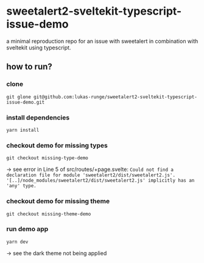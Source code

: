 # sweetalert2-sveltekit-typescript-issue-demo
a minimal reproduction repo for an issue with sweetalert in combination with sveltekit using typescript.

## how to run?

### clone
```
git glone git@github.com:lukas-runge/sweetalert2-sveltekit-typescript-issue-demo.git
```

### install dependencies
```
yarn install
```

### checkout demo for missing types
```
git checkout missing-type-demo
```

&rarr; see error in Line 5 of src/routes/+page.svelte: `Could not find a declaration file for module 'sweetalert2/dist/sweetalert2.js'. '[..]/node_modules/sweetalert2/dist/sweetalert2.js' implicitly has an 'any' type.`

### checkout demo for missing theme
```
git checkout missing-theme-demo
```

### run demo app
```
yarn dev
```

&rarr; see the dark theme not being applied
